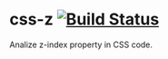 # css-z [![Build Status](https://travis-ci.org/morishitter/css-z.svg)](https://travis-ci.org/morishitter/css-z)

Analize z-index property in CSS code.
